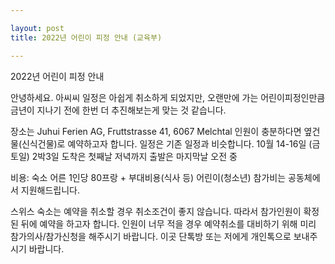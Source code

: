 ```yaml
---

layout: post
title: 2022년 어린이 피정 안내 (교육부)

---
```


2022년 어린이 피정 안내

안녕하세요.
아씨씨 일정은 아쉽게 취소하게 되었지만, 오랜만에 가는 어린이피정인만큼 금년이 지나기 전에 한번 더 추진해보는게 맞는 것 같습니다.

장소는 Juhui Ferien AG, Fruttstrasse 41, 6067 Melchtal
인원이 충분하다면 옆건물(신식건물)로 예약하고자 합니다.
일정은 기존 일정과 비슷합니다.
10월 14-16일 (금토일) 2박3일
도착은 첫째날 저녁까지
출발은 마지막날 오전 중

비용: 숙소 어른 1인당 80프랑 + 부대비용(식사 등) 
어린이(청소년) 참가비는 공동체에서 지원해드립니다.

스위스 숙소는 예약을 취소할 경우 취소조건이 좋지 않습니다.
따라서 참가인원이 확정된 뒤에 예약을 하고자 합니다.
인원이 너무 적을 경우 예약취소를 대비하기 위해 미리 참가의사/참가신청을 해주시기 바랍니다.
이곳 단톡방 또는 저에게 개인톡으로 보내주시기 바랍니다.
